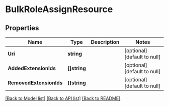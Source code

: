 # BulkRoleAssignResource

## Properties
Name | Type | Description | Notes
------------ | ------------- | ------------- | -------------
**Uri** | **string** |  | [optional] [default to null]
**AddedExtensionIds** | **[]string** |  | [optional] [default to null]
**RemovedExtensionIds** | **[]string** |  | [optional] [default to null]

[[Back to Model list]](../README.md#documentation-for-models) [[Back to API list]](../README.md#documentation-for-api-endpoints) [[Back to README]](../README.md)


